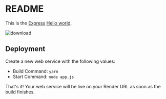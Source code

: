 # README

This is the [Express](https://expressjs.com) [Hello world](https://expressjs.com/en/starter/hello-world.html).

![download](https://github.com/matiasrodlo/hello-world-app/assets/52969662/15e1c7d9-937c-4d0a-aca9-3e913a1f8913)

## Deployment

Create a new web service with the following values:
  * Build Command: `yarn`
  * Start Command: `node app.js`

That's it! Your web service will be live on your Render URL as soon as the build finishes.
